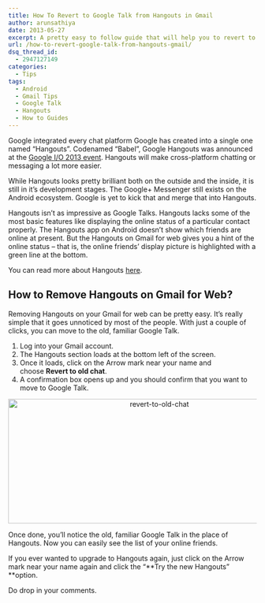 ```yaml
---
title: How To Revert to Google Talk from Hangouts in Gmail
author: arunsathiya
date: 2013-05-27
excerpt: A pretty easy to follow guide that will help you to revert to Google Talk from the new launched Hangouts. This guide focuses on Gmail for web version.
url: /how-to-revert-google-talk-from-hangouts-gmail/
dsq_thread_id:
  - 2947127149
categories:
  - Tips
tags:
  - Android
  - Gmail Tips
  - Google Talk
  - Hangouts
  - How to Guides
---
```

Google integrated every chat platform Google has created into a single one named &#8220;Hangouts&#8221;. Codenamed &#8220;Babel&#8221;, Google Hangouts was announced at the [Google I/O 2013 event][1]. Hangouts will make cross-platform chatting or messaging a lot more easier.

While Hangouts looks pretty brilliant both on the outside and the inside, it is still in it&#8217;s development stages. The Google+ Messenger still exists on the Android ecosystem. Google is yet to kick that and merge that into Hangouts.

Hangouts isn&#8217;t as impressive as Google Talks. Hangouts lacks some of the most basic features like displaying the online status of a particular contact properly. The Hangouts app on Android doesn&#8217;t show which friends are online at present. But the Hangouts on Gmail for web gives you a hint of the online status &#8211; that is, the online friends&#8217; display picture is highlighted with a green line at the bottom.

You can read more about Hangouts <a title="Google Hangouts" href="http://devilsworkshop.org/analysis/hangouts-making-good-instant-messaging-app/74185/" target="_blank">here</a>.

## How to Remove Hangouts on Gmail for Web?

Removing Hangouts on your Gmail for web can be pretty easy. It&#8217;s really simple that it goes unnoticed by most of the people. With just a couple of clicks, you can move to the old, familiar Google Talk.

  1. Log into your Gmail account.
  2. The Hangouts section loads at the bottom left of the screen.
  3. Once it loads, click on the Arrow mark near your name and choose **Revert to old chat**.
  4. A confirmation box opens up and you should confirm that you want to move to Google Talk.

<p style="text-align: center;">
  <a href="http://cdn.devilsworkshop.org/files/2013/05/revert-to-old-chat.png"><img class="size-full wp-image-74621 aligncenter" alt="revert-to-old-chat" src="http://cdn.devilsworkshop.org/files/2013/05/revert-to-old-chat.png" width="597" height="253" /></a>
</p>

Once done, you&#8217;ll notice the old, familiar Google Talk in the place of Hangouts. Now you can easily see the list of your online friends.

If you ever wanted to upgrade to Hangouts again, just click on the Arrow mark near your name again and click the &#8220;**Try the new Hangouts&#8221; **option.

Do drop in your comments.

 [1]: http://devilsworkshop.org/news/roundup-google-io-2013-announcements/74134/ "Google IO 2013 - Announcements"
